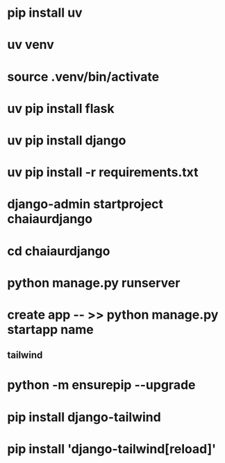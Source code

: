 # pip install uv
# uv venv 
# source .venv/bin/activate
# uv pip install flask
# uv pip install django
# uv pip install -r requirements.txt
# django-admin startproject chaiaurdjango
# cd chaiaurdjango
# python manage.py runserver 
# create app -- >> python manage.py startapp name


## tailwind 
# python -m ensurepip --upgrade
# pip install django-tailwind
# pip install 'django-tailwind[reload]'
# 